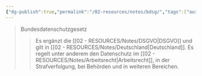 ```yaml
---
{"dg-publish":true,"permalink":"/02-resources/notes/bdsg/","tags":["ausbildung/gfn/ap1/vorbereitung"],"noteIcon":"","updated":"2025-09-27T01:32:43.000+02:00"}
---
```


>Bundesdatenschutzgesetz
>>Es ergänzt die [[02 - RESOURCES/Notes/DSGVO\|DSGVO]] und gilt in [[02 - RESOURCES/Notes/Deutschland\|Deutschland]]. 
>>Es regelt unter anderem den Datenschutz im [[02 - RESOURCES/Notes/Arbeitsrecht\|Arbeitsrecht]], in der Strafverfolgung, bei Behörden und in weiteren Bereichen.